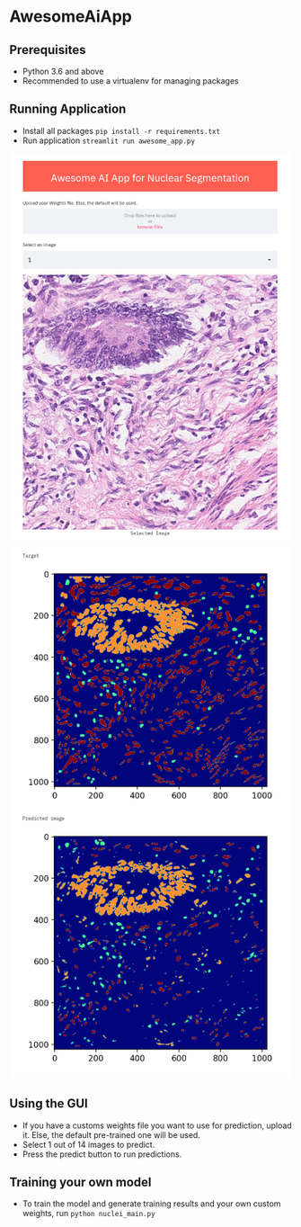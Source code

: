 # AwesomeAiApp

## Prerequisites
- Python 3.6 and above
- Recommended to use a virtualenv for managing packages

## Running Application
- Install all packages
`pip install -r requirements.txt`
- Run application
`streamlit run awesome_app.py`

![alt text](homepage_new.png "Main User Interface")
![alt text](predicted_new.png "Predicted Image vs Target")

## Using the GUI
- If you have a customs weights file you want to use for prediction, upload it. Else, the default pre-trained one will be used.
- Select 1 out of 14 images to predict.
- Press the predict button to run predictions.

## Training your own model
- To train the model and generate training results and your own custom weights, run
`python nuclei_main.py`

